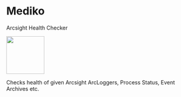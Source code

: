 # Mediko 
Arcsight Health Checker

<img src="/Arcsight Health Checker/Resources/hc.ico" width="100" height="100"> 

Checks health of given Arcsight ArcLoggers, Process Status, Event Archives etc.
